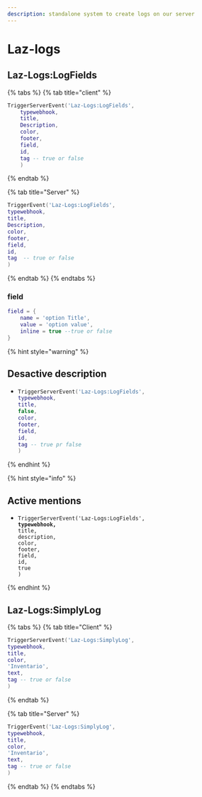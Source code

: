 ```yaml
---
description: standalone system to create logs on our server
---
```


# Laz-logs

## Laz-Logs:LogFields

{% tabs %}
{% tab title="client" %}
```lua
TriggerServerEvent('Laz-Logs:LogFields',
    typewebhook,
    title,
    Description,
    color,
    footer,
    field,
    id,
    tag -- true or false
    )
```
{% endtab %}

{% tab title="Server" %}
```lua
TriggerEvent('Laz-Logs:LogFields',
typewebhook, 
title, 
Description, 
color, 
footer, 
field, 
id,
tag  -- true or false
)
```
{% endtab %}
{% endtabs %}

### field

```lua
field = {
    name = 'option Title',
    value = 'option value',
    inline = true --true or false
}
```

{% hint style="warning" %}
## Desactive description

* ```lua
  TriggerServerEvent('Laz-Logs:LogFields',
  typewebhook,
  title,
  false,
  color,
  footer,
  field,
  id,
  tag -- true pr false
  )
  ```
{% endhint %}

{% hint style="info" %}
## Active mentions

* <pre class="language-lua"><code class="lang-lua">TriggerServerEvent('Laz-Logs:LogFields',
  <strong>typewebhook,
  </strong>title,
  description,
  color,
  footer,
  field,
  id,
  true
  )</code></pre>
{% endhint %}

## Laz-Logs:SimplyLog

{% tabs %}
{% tab title="Client" %}
```lua
TriggerServerEvent('Laz-Logs:SimplyLog',
typewebhook,
title, 
color, 
'Inventario', 
text,
tag -- true or false
)
```
{% endtab %}

{% tab title="Server" %}
```lua
TriggerEvent('Laz-Logs:SimplyLog',
typewebhook,
title, 
color, 
'Inventario', 
text,
tag -- true or false
)
```
{% endtab %}
{% endtabs %}